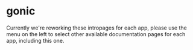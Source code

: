 # gonic

Currently we're reworking these intropages for each app, please use the menu on the left to select other available documentation pages for each app, including this one.
